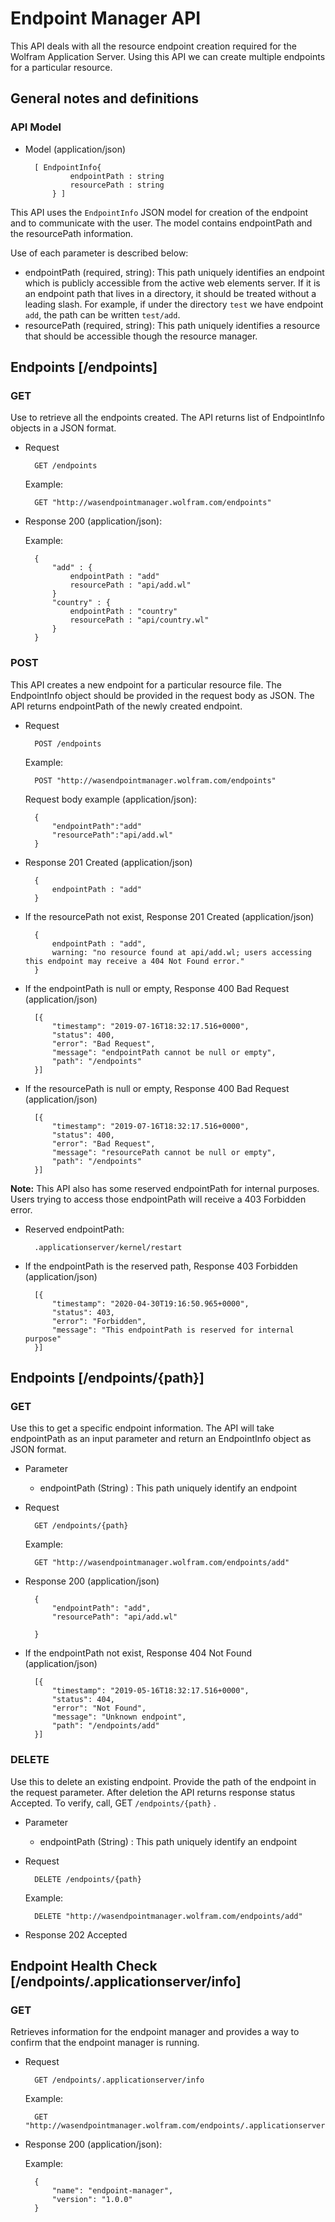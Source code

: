 # Endpoint Manager API

This API deals with all the resource endpoint creation required for the Wolfram Application Server. Using this API we can create multiple endpoints for a particular resource.

## General notes and definitions
### API Model
* Model (application/json)

		[ EndpointInfo{
				endpointPath : string
				resourcePath : string
			} ]

This API uses the `EndpointInfo` JSON model for creation of the endpoint and to communicate with the user. The model contains endpointPath and the resourcePath information.

Use of each parameter is described below:

* endpointPath (required, string): This path uniquely identifies an endpoint which is publicly accessible from the active web elements server. If it is an endpoint path that lives in a directory, it should be treated without a leading slash. For example, if under the directory `test` we have endpoint `add`, the path can be written `test/add`.
* resourcePath (required, string): This path uniquely identifies a resource that should be accessible though the resource manager.

## Endpoints [/endpoints]

### GET

Use to retrieve all the endpoints created. The API returns list of EndpointInfo objects in a JSON format.

* Request

		GET /endpoints
	Example:

		GET "http://wasendpointmanager.wolfram.com/endpoints"
* Response 200 (application/json):

	Example:

		{
  			"add" : {
				endpointPath : "add"
				resourcePath : "api/add.wl"
			}
			"country" : {
				endpointPath : "country"
				resourcePath : "api/country.wl"
			}
  		}


### POST

This API creates a new endpoint for a particular resource file. The EndpointInfo object should be provided in the request body as JSON. The API returns endpointPath of the newly created endpoint.

* Request

 		POST /endpoints
 	Example:

		POST "http://wasendpointmanager.wolfram.com/endpoints"
 	Request body example (application/json):

 		{
 			"endpointPath":"add"
 			"resourcePath":"api/add.wl"
		}


* Response 201 Created (application/json)

		{
			endpointPath : "add"
		}
* If the resourcePath not exist, Response 201 Created (application/json)

		{
			endpointPath : "add",
			warning: "no resource found at api/add.wl; users accessing this endpoint may receive a 404 Not Found error."
		}
* If the endpointPath is null or empty, Response 400 Bad Request (application/json)

  		[{
  			"timestamp": "2019-07-16T18:32:17.516+0000",
  			"status": 400,
  			"error": "Bad Request",
  			"message": "endpointPath cannot be null or empty",
  			"path": "/endpoints"
  		}]

* If the resourcePath is null or empty, Response 400 Bad Request (application/json)

  		[{
  			"timestamp": "2019-07-16T18:32:17.516+0000",
  			"status": 400,
  			"error": "Bad Request",
  			"message": "resourcePath cannot be null or empty",
  			"path": "/endpoints"
  		}]

**Note:** This API also has some reserved endpointPath for internal purposes. Users trying to access those endpointPath will receive a 403 Forbidden error.

* Reserved endpointPath:
	
		.applicationserver/kernel/restart

* If the endpointPath is the reserved path, Response 403 Forbidden (application/json)

  		[{
  			"timestamp": "2020-04-30T19:16:50.965+0000",
  			"status": 403,
  			"error": "Forbidden",
  			"message": "This endpointPath is reserved for internal purpose"
  		}]

## Endpoints [/endpoints/{path}]

### GET

Use this to get a specific endpoint information. The API will take endpointPath as an input parameter and return an EndpointInfo object as JSON format.
* Parameter
	* endpointPath (String) : This path uniquely identify an endpoint

* Request

 		GET /endpoints/{path}

 	Example:

 		GET "http://wasendpointmanager.wolfram.com/endpoints/add"
* Response 200 (application/json)

		{
    		"endpointPath": "add",
    		"resourcePath": "api/add.wl"

		}
* If the endpointPath not exist, Response 404 Not Found (application/json)

  		[{
  			"timestamp": "2019-05-16T18:32:17.516+0000",
  			"status": 404,
  			"error": "Not Found",
  			"message": "Unknown endpoint",
  			"path": "/endpoints/add"
  		}]

### DELETE

Use this to delete an existing endpoint. Provide the path of the endpoint in the request parameter. After deletion the API returns response status Accepted. To verify, call, GET `/endpoints/{path}` .

* Parameter
	* endpointPath (String) : This path uniquely identify an endpoint
* Request

		DELETE /endpoints/{path}
	Example:

		DELETE "http://wasendpointmanager.wolfram.com/endpoints/add"
* Response 202 Accepted

## Endpoint Health Check [/endpoints/.applicationserver/info]

### GET

Retrieves information for the endpoint manager and provides a way to confirm that the endpoint manager is running.

* Request

		GET /endpoints/.applicationserver/info
	Example:

		GET "http://wasendpointmanager.wolfram.com/endpoints/.applicationserver/info"
* Response 200 (application/json):

	Example:

		{
  			"name": "endpoint-manager",
			"version": "1.0.0"
  		}
